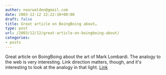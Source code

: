 ```yaml
---
author: nearwalden@gmail.com
date: 2003-12-12 22:22:10+00:00
draft: false
title: Great article on BoingBoing about…
type: post
url: /2003/12/12/great-article-on-boingboing-about/
categories:
- posts
---
```


Great article on BoingBoing about the art of Mark Lombardi.  The analogy to the web is very interesting.  Link direction matters, though, and it's interesting to look at the analogy in that light.  [Link](//boingboing.net/2003_12_01_archive.html#107098720931972213')



